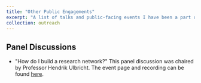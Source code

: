```yaml
---
title: "Other Public Engagements"
excerpt: "A list of talks and public-facing events I have been a part of.br/>"
collection: outreach
---
```


## Panel Discussions
- "How do I build a research network?" This panel discussion was chaired by Professor Hendrik Ulbricht. The event page and recording can be found [here](https://youtu.be/_rVn_Fw2GKM).
